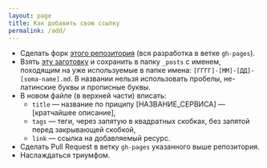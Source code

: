 ```yaml
---
layout: page
title: Как добавить свою ссылку
permalink: /add/
---
```


- Сделать форк [этого репозитория](https://github.com/nicothin/htmllinks/tree/gh-pages) (вся разработка  в ветке `gh-pages`).
- Взять [эту заготовку](https://github.com/nicothin/htmllinks/blob/gh-pages/NEW_LINK.md) и сохранить в папку `_posts` с именем, походящим на уже используемые в папке имена: `[ГГГГ]-[ММ]-[ДД]-[soma-name].md`. В названии нельзя использовать пробелы, не-латинские буквы и прописные буквы.
- В новом файле (в верхней части) вписать:
  - `title` — название по приципу [НАЗВАНИЕ_СЕРВИСА] — [кратчайшее описание], 
  - `tags` — теги, через запятую в квадратных скобках, без запятой перед закрывающей скобкой, 
  - `link` — ссылка на добавляемый ресурс.
- Сделать Pull Request в ветку `gh-pages` указанного выше репозитория.
- Наслаждаться триумфом. 
